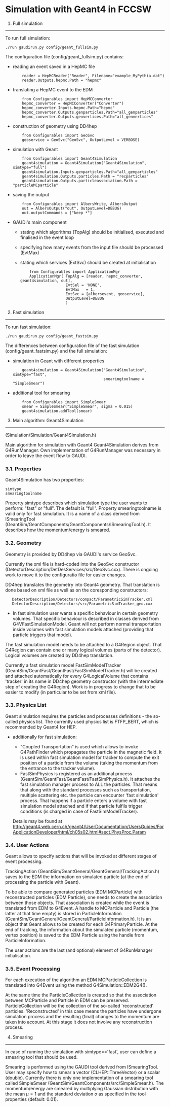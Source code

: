 Simulation with Geant4 in FCCSW
====
1. Full simulation
----

To run full simulation:

    ./run gaudirun.py config/geant_fullsim.py

The configuration file (config/geant_fullsim.py) contains:
  * reading an event saved in a HepMC file

            reader = HepMCReader("Reader", Filename="example_MyPythia.dat")
            reader.Outputs.hepmc.Path = "hepmc"

  * translating a HepMC event to the EDM

            from Configurables import HepMCConverter
            hepmc_converter = HepMCConverter("Converter")
            hepmc_converter.Inputs.hepmc.Path="hepmc"
            hepmc_converter.Outputs.genparticles.Path="all_genparticles"
            hepmc_converter.Outputs.genvertices.Path="all_genvertices"

  * construction of geometry using DD4hep

            from Configurables import GeoSvc
            geoservice = GeoSvc("GeoSvc", OutputLevel = VERBOSE)

  * simulation with Geant

            from Configurables import Geant4Simulation
            geant4simulation = Geant4Simulation("Geant4Simulation", simtype="full")
            geant4simulation.Inputs.genparticles.Path="all_genparticles"
            geant4simulation.Outputs.particles.Path = "recparticles"
            geant4simulation.Outputs.particleassociation.Path = "particleMCparticle"

  * saving the output

            from Configurables import AlbersWrite, AlbersOutput
            out = AlbersOutput("out", OutputLevel=DEBUG)
            out.outputCommands = ["keep *"]

  * GAUDI's main component
      - stating which algorithms (TopAlg) should be initialised, executed and finalised in the event loop
      - specifying how many events from the input file should be processed (EvtMax)
      - stating which services (ExtSvc) should be created at initialisation

                from Configurables import ApplicationMgr
                ApplicationMgr( TopAlg = [reader, hepmc_converter, geant4simulation, out],
                                EvtSel = 'NONE',
                                EvtMax   = 1,
                                ExtSvc = [albersevent, geoservice],
                                OutputLevel=DEBUG
                                )

2. Fast simulation
----

To run fast simulation:

    ./run gaudirun.py config/geant_fastsim.py

The differences between configuration file of the fast simulation (config/geant_fastsim.py) and the full simulation:

  * simulation in Geant with different properties

            geant4simulation = Geant4Simulation("Geant4Simulation", simtype="fast",
                                                smearingtoolname = "SimpleSmear")

  * additional tool for smearing

            from Configurables import SimpleSmear
            smear = SimpleSmear("SimpleSmear", sigma = 0.015)
            geant4simulation.addTool(smear)

3. Main algorithm: Geant4Simulation
----

(Simulation/Simulation/Geant4Simulation.h)

Main algorithm for simulation with Geant4 Geant4Simulation derives from G4RunManager. Own implementation of G4RunManager was necessary in order to leave the event flow to GAUDI.


### 3.1. Properties

Geant4Simulation has two properties:

    simtype
    smearingtoolname

Property simtype describes which simulation type the user wants to perform: "fast" or "full". The default is "full".
Property smearingtoolname is valid only for fast simulation. It is a name of a class derived from ISmearingTool (GeantSim/GeantComponents/GeantComponents/ISmearingTool.h). It describes how the momentum/energy is smeared.

### 3.2. Geometry

Geometry is provided by DD4hep via GAUDI's service GeoSvc.

Currently the xml file is hard-coded into the GeoSvc constructor (DetectorDescription/DetDesServices/src/GeoSvc.cxx). There is ongoing work to move it to the configuratio file for easier changes.

DD4hep translates the geometry into Geant4 geometry. That translation is done based on xml file as well as on the coresponding constructors:

       DetectorDescription/Detectors/compact/ParametricSimTracker.xml
       DetectorDescription/Detectors/src/ParametricSimTracker_geo.cxx

  * In fast simulation user wants a specific behaviour in certain geometry volumes. That specific behaviour is described in classes derived from G4VFastSimulationModel. Geant will not perform normal transportation inside volumes with fast simulation models attached (providing that particle triggers that model).

  The fast simulation model needs to be attached to a G4Region object. That G4Region can contain one or many logical volumes (parts of the detector). Logical volumes are created by DD4hep translation.

  Currently a fast simulation model FastSimModelTracker (GeantSim/GeantFast/GeantFast/FastSimModelTracker.h) will be created and attached automatically for every G4LogicalVolume that contains 'tracker' in its name in DD4hep geometry constructor (with the intermediate step of creating the G4Region). Work is in progress to change that to be easier to modify (in particular to be set from xml file).

### 3.3. Physics List

Geant simulation requires the particles and processes definitions - the so-called physics list. The currently used physics list is FTFP_BERT, which is recommended by Geant4 for HEP.

  * additionally for fast simulation:
     - "Coupled Transportation" is used which allows to invoke G4PathFinder which propagates the particle in the magnetic field.
     It is used within fast simulation model for tracker to compute the exit position of a particle from the volume (taking the momentum from the entrance to the tracker volume).
     - FastSimPhysics is registered as an additional process (GeantSim/GeantFast/GeantFast/FastSimPhysics.h). It attaches the fast simulation manager process to ALL the particles. That means that along with the standard processes such as transportation, multiple scattering etc. the particle can encounter 'fast simulation' process. That happens if a particle enters a volume with fast simulation model attached and if that particle fulfils trigger conditions (is charged in case of FastSimModelTracker).

     Details may be found at
                http://geant4.web.cern.ch/geant4/UserDocumentation/UsersGuides/ForApplicationDeveloper/html/ch05s02.html#sect.PhysProc.Param


### 3.4. User Actions

Geant allows to specify actions that will be invoked at different stages of event processing.

TrackingAction (GeantSim/GeantGeneral/GeantGeneral/TrackingAction.h) saves to the EDM the information on simulated particle (at the end of processing the particle with Geant).

To be able to compare generated particles (EDM MCParticle) with reconstructed particles (EDM Particle), one needs to create the association between those objects. That association is created while the event is translated from EDM to G4Event. A handle to MCParticle and Particle (the latter at that time empty) is stored in ParticleInformation (GeantSim/GeantGeneral/GeantGeneral/ParticleInformation.h). It is an object that Geant allows to be created for each G4PrimaryParticle. At the end of tracking, the information about the simulated particle (momentum, vertex position) is saved to the EDM Particle using the handle from ParticleInformation.

The user actions are the last (and optional) element of G4RunManager initialisation.


### 3.5. Event Processing

For each execution of the algorithm an EDM MCParticleCollection is translated into G4Event using the method G4Simulation::EDM2G4().

At the same time the ParticleCollection is created so that the association between MCParticle and Particle in EDM can be preserved. ParticleCollection will be the collection of the so-called 'reconstructed' particles. 'Reconstructed' in this case means the particles have undergone simulation process and the resulting (final) changes to the momentum are taken into account. At this stage it does not involve any reconstruction process.



4. Smearing
----

In case of running the simulation with simtype=='fast', user can define a smearing tool that should be used.

Smearing is performed using the GAUDI tool derived from ISmearingTool. User may specify how to smear a vector (CLHEP::ThreeVector) or a scalar (double). Currently there is only one implementation of a smearing tool called SimpleSmear (GeantSim/GeantComponents/src/SimpleSmear.h). The momentum/energy are smeared by multiplying Gaussian distribution with the mean $\mu=1$ and the standard deviation $\sigma$ as specified in the tool properties (default: 0.01).
